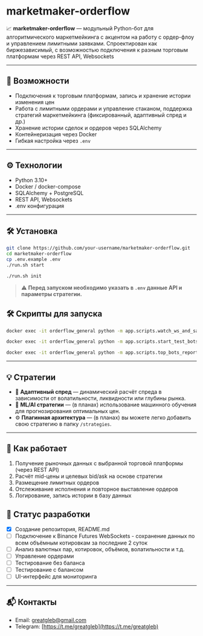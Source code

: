# marketmaker-orderflow

📈 **marketmaker-orderflow** — модульный Python-бот для алгоритмического маркетмейкинга с акцентом на работу с ордер-флоу и управлением лимитными заявками. Спроектирован как биржезависимый, с возможностью подключения к разным торговым платформам через REST API, Websockets

---

## 🚀 Возможности

- Подключения к торговым платформам, запись и хранение истории изменения цен
- Работа с лимитными ордерами и управление стаканом, поддержка стратегий маркетмейкинга (фиксированный, адаптивный спред и др.)
- Хранение истории сделок и ордеров через SQLAlchemy
- Контейнеризация через Docker
- Гибкая настройка через `.env`

---

## ⚙️ Технологии

- Python 3.10+
- Docker / docker-compose
- SQLAlchemy + PostgreSQL
- REST API, Websockets
- .env конфигурация

---

## 🛠 Установка

```bash
git clone https://github.com/your-username/marketmaker-orderflow.git
cd marketmaker-orderflow
cp .env.example .env
./run.sh start

./run.sh init
```
> ⚠️ **Перед запуском необходимо указать в `.env` данные API и параметры стратегии.**

## 🛠 Скрипты для запуска

```bash
docker exec -it orderflow_general python -m app.scripts.watch_ws_and_save

docker exec -it orderflow_general python -m app.scripts.start_test_bots

docker exec -it orderflow_general python -m app.scripts.top_bots_report
```

---

## 💡 Стратегии

- 🔄 **Адаптивный спред** — динамический расчёт спреда в зависимости от волатильности, ликвидности или глубины рынка.
- 🧠 **ML/AI стратегии** — (в планах) использование машинного обучения для прогнозирования оптимальных цен.
- ⚙️ **Плагинная архитектура** — (в планах) вы можете легко добавить свою стратегию в папку `/strategies`.

---

## 🧠 Как работает

1. Получение рыночных данных с выбранной торговой платформы (через REST API)
2. Расчёт mid-цены и целевых bid/ask на основе стратегии
3. Размещение лимитных ордеров
4. Отслеживание исполнения и повторное выставление ордеров
5. Логирование, запись истории в базу данных

## 📅 Статус разработки

- [x] Создание репозитория, README.md 
- [ ] Подключение к Binance Futures WebSockets - сохранение данных по всем объёмным котировкам за последние 2 суток
- [ ] Анализ валютных пар, котировок, объёмов, волатильности и т.д.
- [ ] Управление ордерами
- [ ] Тестирование без баланса
- [ ] Тестирование с балансом
- [ ] UI-интерфейс для мониторинга  

---

## 📬 Контакты

- Email: [greatgleb@gmail.com](mailto:greatgleb@gmail)  
- Telegram: [https://t.me/greatgleb](https://t.me/greatgleb)
